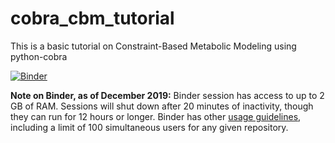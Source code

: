 # cobra_cbm_tutorial
This is a basic tutorial on Constraint-Based Metabolic Modeling using python-cobra

[![Binder](https://mybinder.org/badge_logo.svg)](https://mybinder.org/v2/gh/ArnauMontagud/cobra_cbm_tutorial/master?filepath=CBM_tutorial2.ipynb)

__Note on Binder, as of December 2019:__ Binder session has access to up to 2 GB of RAM. Sessions will shut down after 20 minutes of inactivity, though they can run for 12 hours or longer. Binder has other [usage guidelines](https://mybinder.readthedocs.io/en/latest/user-guidelines.html), including a limit of 100 simultaneous users for any given repository.
